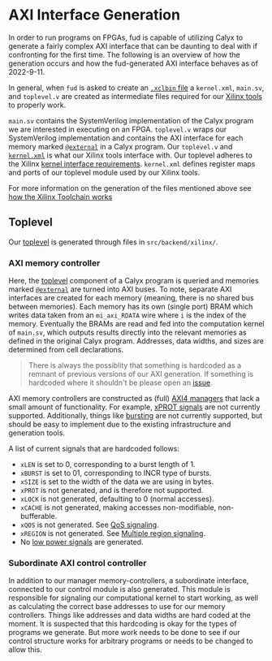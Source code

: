 # AXI Interface Generation


In order to run programs on FPGAs, fud is capable of utilizing
Calyx to generate a fairly complex AXI interface that can be daunting
to deal with if confronting for the first time.
The following is an overview of how the generation occurs
and how the fud-generated AXI interface behaves as of 2022-9-11.

In general, when `fud` is asked to create an [`.xclbin` file][xclbin] a `kernel.xml`,
`main.sv`, and `toplevel.v` are created as intermediate files required for our
[Xilinx tools][xilinx_tools] to properly work.


`main.sv` contains the SystemVerilog implementation of the Calyx program
we are interested in executing on an FPGA.
`toplevel.v` wraps our SystemVerilog implementation and contains
the AXI interface for each memory marked [`@external`][external] in a Calyx program.
Our `toplevel.v` and [`kernel.xml`][kernel_xml] is what our Xilinx tools interface with.
Our toplevel adheres to the Xilinx [kernel interface requirements][kernel_requirements].
`kernel.xml` defines register maps and ports of our
toplevel module used by our Xilinx tools.

For more information on the generation of the files mentioned above see [how the Xilinx Toolchain works][xilinx_how]

## Toplevel

Our [toplevel][toplevel] is generated through files in `src/backend/xilinx/`.

### AXI memory controller
Here, the [toplevel][toplevel] component of a Calyx program is queried and
memories marked [`@external`][external] are turned into AXI buses.
To note, separate AXI interfaces are created for each memory
(meaning, there is no shared bus between memories). Each memory has its own
(single port) BRAM which writes data taken from an `mi_axi_RDATA` wire where `i` is the index of
the memory. Eventually the BRAMs are read and fed into the
computation kernel of `main.sv`, which outputs results directly into the relevant
memories as defined in the original Calyx program.
Addresses, data widths, and sizes are determined from cell declarations.

> There is always the possiblity that something is hardcoded as a remnant
> of previous versions of our AXI generation. If something is hardcoded where it shouldn't
> be please open an [issue][issues].

AXI memory controllers are constructed as (full) [AXI4 managers][signals] that lack a small amount
of functionality. For example, [xPROT signals][access_protection] are not currently supported.
Additionally, things like [bursting][bursting] are not currently supported, but should be
easy to implement due to the existing infrastructure and generation tools.


A list of current signals that are hardcoded follows:

* `xLEN` is set to 0, corresponding to a burst length of 1.
* `xBURST` is set to 01, corresponding to INCR type of bursts.
* `xSIZE` is set to the width of the data we are using in bytes.
* `xPROT` is not generated, and is therefore not supported.
* `xLOCK` is not generated, defaulting to 0 (normal accesses).
* `xCACHE` is not generated, making accesses non-modifiable, non-bufferable.
* `xQOS` is not generated. See [QoS signaling](https://developer.arm.com/documentation/ihi0022/e/AMBA-AXI3-and-AXI4-Protocol-Specification/AXI4-Additional-Signaling/QoS-signaling/QoS-interface-signals?lang=en).
* `xREGION` is not generated. See [Multiple region signaling](https://developer.arm.com/documentation/ihi0022/e/AMBA-AXI3-and-AXI4-Protocol-Specification/AXI4-Additional-Signaling/Multiple-region-signaling/Additional-interface-signals?lang=en).
* No [low power signals](https://developer.arm.com/documentation/ihi0022/e/AMBA-AXI3-and-AXI4-Protocol-Specification/Signal-Descriptions/Low-power-interface-signals?lang=en) are generated.

### Subordinate AXI control controller
In addition to our manager memory-controllers, a subordinate interface,
connected to our control module is also generated.
This module is responsible for signaling
our computational kernel to start working, as well as calculating the correct
base addresses to use for our memory controllers. Things like addresses and
data widths are hard coded at the moment. It is suspected that this hardcoding
is okay for the types of programs we generate. But more work needs to be done to see
if our control structure works for arbitrary programs or needs to be changed to
allow this.


[pynq]: https://github.com/Xilinx/PYNQ
[xclbin]: https://xilinx.github.io/XRT/2021.2/html/formats.html#xclbin
[xilinx_tools]: https://github.com/calyxir/calyx/blob/master/docs/fud/xilinx.md
[kernel_xml]: https://docs.amd.com/r/en-US/ug1702-vitis-accelerated-reference/RTL-Kernel-XML-File
[external]: https://docs.calyxir.org/lang/attributes.html?highlight=external#external
[issues]: https://github.com/calyxir/calyx/issues
[signals]: https://developer.arm.com/documentation/ihi0022/e/AMBA-AXI3-and-AXI4-Protocol-Specification/Signal-Descriptions?lang=en
[bursting]: https://developer.arm.com/documentation/ihi0022/e/AMBA-AXI3-and-AXI4-Protocol-Specification/Single-Interface-Requirements/Transaction-structure/Address-structure?lang=en
[access_protection]: https://developer.arm.com/documentation/ihi0022/e/AMBA-AXI3-and-AXI4-Protocol-Specification/Transaction-Attributes/Access-permissions?lang=en
[toplevel]: https://docs.calyxir.org/lang/attributes.html?highlight=toplevel#toplevel
[xilinx_how]: https://docs.calyxir.org/running-calyx/fud/xilinx.html?highlight=synthesis#how-it-works
[kernel_requirements]: https://docs.amd.com/r/en-US/ug1701-vitis-accelerated-embedded/RTL-Kernel-Interface-Requirements

